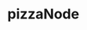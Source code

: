 # pizzaNode

<!-- Node app using express that displays a fake pizza restaurant webpage as in-class practice-->